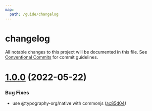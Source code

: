 ```yaml
---
map:
  path: /guide/changelog
---
```


# changelog

All notable changes to this project will be documented in this file.
See [Conventional Commits](https://conventionalcommits.org) for commit guidelines.

# [1.0.0](https://github.com/drdevelop/typography/compare/@typography-org/vue@1.0.0-beta.8...@typography-org/vue@1.0.0) (2022-05-22)


### Bug Fixes

* use @typography-org/native with commonjs ([ac85d04](https://github.com/drdevelop/typography/commit/ac85d04cadb3b89283afea5320147ce589544eac))
